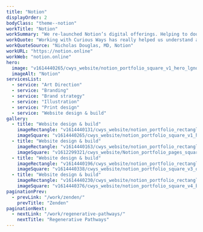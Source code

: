 ```yaml
---
title: "Notion"
displayOrder: 2
bodyClass: "theme--notion"
workTitle: "Notion"
workSummary: "We re-launched Notion’s digital offerings. Helping to double their online readership in less than a year."
workQuote: "Working with Curious Ways has really helped us understand and develop our brand identity, website and full digital potential – more than any agency we've previously worked with."
workQuoteSource: "Nicholas Douglas, MD, Notion"
workURL: "https://notion.online"
workWeb: "notion.online"
hero:
  image: "v1614440265/cwys_website/notion_portfolio_square_v1_hero_lgnqjk"
  imageAlt: "Notion"
servicesList:
  - service: "Art Direction"
  - service: "Branding"
  - service: "Brand strategy"
  - service: "Illustration"
  - service: "Print design"
  - service: "Website design & build"
gallery:
  - title: "Website design & build"
    imageRectangle: "v1614440131/cwys_website/notion_portfolio_rectangle_v1_neuws2"
    imageSquare: "v1614440265/cwys_website/notion_portfolio_square_v1_hero_lgnqjk"
  - title: "Website design & build"
    imageRectangle: "v1614440163/cwys_website/notion_portfolio_rectangle_v2_eqpduf"
    imageSquare: "v1612299321/cwys_website/Notion_portfolio_pages_square_2_wmfglv"
  - title: "Website design & build"
    imageRectangle: "v1614440196/cwys_website/notion_portfolio_rectangle_v3_ebbxrl"
    imageSquare: "v1614440338/cwys_website/notion_portfolio_square_v3_djwhji"
  - title: "Website design & build"
    imageRectangle: "v1614440230/cwys_website/notion_portfolio_rectangle_v4_h0lh9y"
    imageSquare: "v1614440376/cwys_website/notion_portfolio_square_v4_btwep9"
paginationPrev:
  - prevLink: "/work/zenden/"
    prevTitle: "Zenden"
paginationNext:
  - nextLink: "/work/regenerative-pathways/"
    nextTitle: "Regenerative Pathways"
---
```

